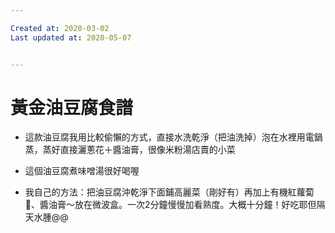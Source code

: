 ```yaml
---

Created at: 2020-03-02
Last updated at: 2020-05-07


---
```


# 黃金油豆腐食譜


* 這款油豆腐我用比較偷懶的方式，直接水洗乾淨（把油洗掉）泡在水裡用電鍋蒸，蒸好直接灑蔥花＋醬油膏，很像米粉湯店賣的小菜
* 這個油豆腐煮味噌湯很好喝喔

* 我自己的方法：把油豆腐沖乾淨下面鋪高麗菜（剛好有）再加上有機紅蘿蔔🥕、醬油膏～放在微波盒。一次2分鐘慢慢加看熟度。大概十分鐘！好吃耶但隔天水腫@@

